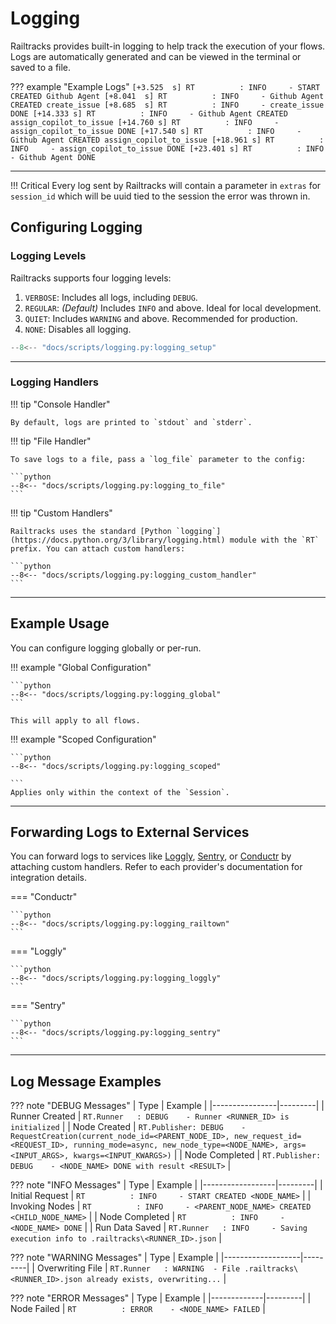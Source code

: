 # Logging

Railtracks provides built-in logging to help track the execution of your flows. Logs are automatically generated and can be viewed in the terminal or saved to a file.

??? example "Example Logs"
    ```
    [+3.525  s] RT          : INFO     - START CREATED Github Agent
    [+8.041  s] RT          : INFO     - Github Agent CREATED create_issue
    [+8.685  s] RT          : INFO     - create_issue DONE
    [+14.333 s] RT          : INFO     - Github Agent CREATED assign_copilot_to_issue
    [+14.760 s] RT          : INFO     - assign_copilot_to_issue DONE
    [+17.540 s] RT          : INFO     - Github Agent CREATED assign_copilot_to_issue
    [+18.961 s] RT          : INFO     - assign_copilot_to_issue DONE
    [+23.401 s] RT          : INFO     - Github Agent DONE
    ```

---

!!! Critical
    Every log sent by Railtracks will contain a parameter in `extras` for `session_id` which will be uuid tied to the session the error was thrown in. 

## Configuring Logging

### Logging Levels

Railtracks supports four logging levels:

1. `VERBOSE`: Includes all logs, including `DEBUG`.
2. `REGULAR`: *(Default)* Includes `INFO` and above. Ideal for local development.
3. `QUIET`: Includes `WARNING` and above. Recommended for production.
4. `NONE`: Disables all logging.

```python
--8<-- "docs/scripts/logging.py:logging_setup"
```

---

### Logging Handlers

!!! tip "Console Handler"

    By default, logs are printed to `stdout` and `stderr`.

!!! tip "File Handler"

    To save logs to a file, pass a `log_file` parameter to the config:

    ```python
    --8<-- "docs/scripts/logging.py:logging_to_file"
    ```

!!! tip "Custom Handlers"

    Railtracks uses the standard [Python `logging`](https://docs.python.org/3/library/logging.html) module with the `RT` prefix. You can attach custom handlers:

    ```python
    --8<-- "docs/scripts/logging.py:logging_custom_handler"
    ```

---

## Example Usage

You can configure logging globally or per-run.

!!! example "Global Configuration"

    ```python
    --8<-- "docs/scripts/logging.py:logging_global"
    ```

    This will apply to all flows.

!!! example "Scoped Configuration"

    ```python
    --8<-- "docs/scripts/logging.py:logging_scoped"

    ```
    Applies only within the context of the `Session`.

---

## Forwarding Logs to External Services

You can forward logs to services like [Loggly](https://www.loggly.com/), [Sentry](https://sentry.io/), or [Conductr](https://conductr.ai) by attaching custom handlers. Refer to each provider's documentation for integration details.

=== "Conductr"

    ```python
    --8<-- "docs/scripts/logging.py:logging_railtown"
    ```

=== "Loggly"

    ```python
    --8<-- "docs/scripts/logging.py:logging_loggly"
    ```

=== "Sentry"

    ```python
    --8<-- "docs/scripts/logging.py:logging_sentry"
    ```

---

## Log Message Examples

??? note "DEBUG Messages"
    | Type           | Example |
    |----------------|---------|
    | Runner Created | `RT.Runner   : DEBUG    - Runner <RUNNER_ID> is initialized` |
    | Node Created   | `RT.Publisher: DEBUG    - RequestCreation(current_node_id=<PARENT_NODE_ID>, new_request_id=<REQUEST_ID>, running_mode=async, new_node_type=<NODE_NAME>, args=<INPUT_ARGS>, kwargs=<INPUT_KWARGS>)` |
    | Node Completed | `RT.Publisher: DEBUG    - <NODE_NAME> DONE with result <RESULT>` |

??? note "INFO Messages"
    | Type             | Example |
    |------------------|---------|
    | Initial Request  | `RT          : INFO     - START CREATED <NODE_NAME>` |
    | Invoking Nodes   | `RT          : INFO     - <PARENT_NODE_NAME> CREATED <CHILD_NODE_NAME>` |
    | Node Completed   | `RT          : INFO     - <NODE_NAME> DONE` |
    | Run Data Saved   | `RT.Runner   : INFO     - Saving execution info to .railtracks\<RUNNER_ID>.json` |

??? note "WARNING Messages"
    | Type              | Example |
    |-------------------|---------|
    | Overwriting File  | `RT.Runner   : WARNING  - File .railtracks\<RUNNER_ID>.json already exists, overwriting...` |

??? note "ERROR Messages"
    | Type        | Example |
    |-------------|---------|
    | Node Failed | `RT          : ERROR    - <NODE_NAME> FAILED` |
